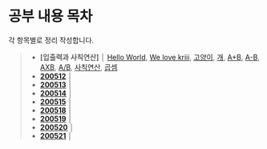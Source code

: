 # 공부 내용 목차

각 항목별로 정리 작성합니다.

> - __[입출력과 사칙연산]__ │ [Hello World](./2557.md), [We love kriii](./10718.md), [고양이](./10171.md), [개](./10172.md), [A+B](./1000.md), [A-B](./1001.md), [AXB](./10998.md), [A/B](./1008.md), [사칙연산](./10869.md), [곱셈](./2588.md)
> - __[200512](./200512.md)__ │ 
> - __[200513](./200513.md)__ │ 
> - __[200514](./200514.md)__ │ 
> - __[200515](./200515.md)__ │ 
> - __[200518](./200518.md)__ │
> - __[200519](./200519.md)__ │ 
> - __[200520](./200520.md)__ │ 
> - __[200521](./200521.md)__ │ 
